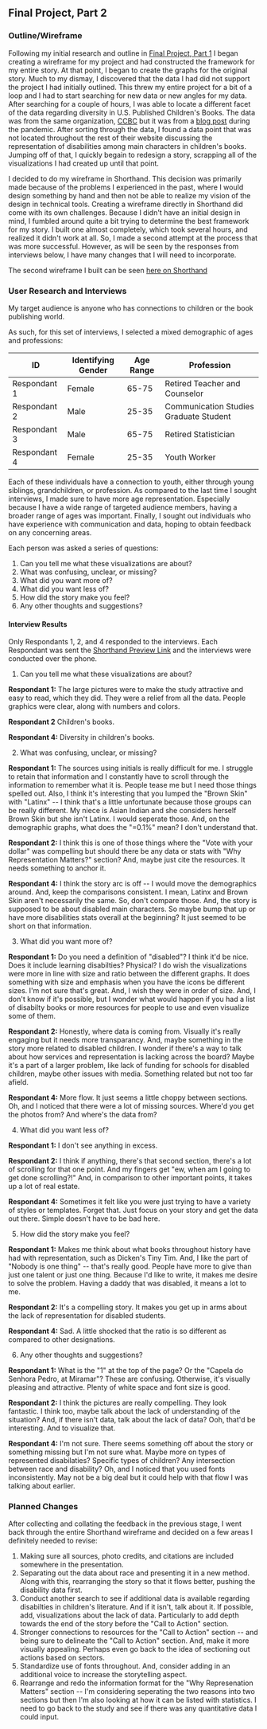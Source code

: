 ## Final Project, Part 2

### Outline/Wireframe
Following my initial research and outline in [Final Project, Part 1](https://s-carmack.github.io/carmack-portfolio/Final-Project-Part-1_shunshocarmack.html) I began creating a wireframe for my project and had constructed the framework for my entire story. At that point, I began to create the graphs for the original story. Much to my dismay, I discovered that the data I had did not support the project I had initially outlined. This threw my entire project for a bit of a loop and I had to start searching for new data or new angles for my data. After searching for a couple of hours, I was able to locate a different facet of the data regarding diversity in U.S. Published Children's Books. The data was from the same organization, [CCBC](https://ccbc.education.wisc.edu/) but it was from a [blog post](http://ccblogc.blogspot.com/2020/06/the-numbers-are-in-2019-ccbc-diversity.html) during the pandemic. After sorting through the data, I found a data point that was not located throughout the rest of their website discussing the representation of disabilities among main characters in children's books. Jumping off of that, I quickly begain to redesign a story, scrapping all of the visualizations I had created up until that point.

I decided to do my wireframe in Shorthand. This decision was primarily made because of the problems I experienced in the past, where I would design something by hand and then not be able to realize my vision of the design in technical tools. Creating a wireframe directly in Shorthand did come with its own challenges. Because I didn't have an initial design in mind, I fumbled around quite a bit trying to determine the best framework for my story. I built one almost completely, which took several hours, and realized it didn't work at all. So, I made a second attempt at the process that was more successful. However, as will be seen by the responses from interviews below, I have many changes that I will need to incorporate.

The second wireframe I built can be seen [here on Shorthand](https://preview.shorthand.com/6soCIw45tC3tUNzi)

### User Research and Interviews

My target audience is anyone who has connections to children or the book publishing world.

As such, for this set of interviews, I selected a mixed demographic of ages and professions:

ID | Identifying Gender | Age Range | Profession
---|---|---|---
Respondant 1 | Female | 65-75 | Retired Teacher and Counselor
Respondant 2 | Male | 25-35 | Communication Studies Graduate Student
Respondant 3 | Male | 65-75 | Retired Statistician
Respondant 4 | Female | 25-35 | Youth Worker

Each of these individuals have a connection to youth, either through young siblings, grandchildren, or profession. As compared to the last time I sought interviews, I made sure to have more age representation. Especially because I have a wide range of targeted audience members, having a broader range of ages was important. Finally, I sought out individuals who have experience with communication and data, hoping to obtain feedback on any concerning areas.

Each person was asked a series of questions:
1. Can you tell me what these visualizations are about?
2. What was confusing, unclear, or missing?
3. What did you want more of?
4. What did you want less of?
5. How did the story make you feel?
6. Any other thoughts and suggestions?


#### Interview Results
Only Respondants 1, 2, and 4 responded to the interviews. Each Respondant was sent the [Shorthand Preview Link](https://preview.shorthand.com/6soCIw45tC3tUNzi) and the interviews were conducted over the phone.

1. Can you tell me what these visualizations are about?

**Respondant 1:** The large pictures were to make the study attractive and easy to read, which they did. They were a relief from all the data. People graphics were clear, along with numbers and colors. 

**Respondant 2** Children's books.

**Respondant 4:** Diversity in children's books.


2. What was confusing, unclear, or missing?

**Respondant 1:** The sources using initials is really difficult for me. I struggle to retain that information and I constantly have to scroll through the information to remember what it is. People tease me but I need those things spelled out. Also, I think it's interesting that you lumped the "Brown Skin" with "Latinx" -- I think that's a little unfortunate because those groups can be really different. My niece is Asian Indian and she considers herself Brown Skin but she isn't Latinx. I would seperate those. And, on the demographic graphs, what does the "=0.1%" mean? I don't understand that.

**Respondant 2:** I think this is one of those things where the "Vote with your dollar" was compelling but should there be any data or stats with "Why Representation Matters?" section? And, maybe just cite the resources. It needs something to anchor it.

**Respondant 4:** I think the story arc is off -- I would move the demographics around. And, keep the comparisons consistent. I mean, Latinx and Brown Skin aren't necessarily the same. So, don't compare those. And, the story is supposed to be about disabled main characters. So maybe bump that up or have more disabilities stats overall at the beginning? It just seemed to be short on that information.


3. What did you want more of?

**Respondant 1:** Do you need a definition of "disabled"? I think it'd be nice. Does it include learning disabilties? Physical? I do wish the visualizations were more in line with size and ratio between the different graphs. It does something with size and emphasis when you have the icons be different sizes. I'm not sure that's great. And, I wish they were in order of size. And, I don't know if it's possible, but I wonder what would happen if you had a list of disabilty books or more resources for people to use and even visualize some of them.

**Respondant 2:** Honestly, where data is coming from. Visually it's really engaging but it needs more transparancy. And, maybe something in the story more related to disabled children. I wonder if there's a way to talk about how services and representation is lacking across the board? Maybe it's a part of a larger problem, like lack of funding for schools for disabled children, maybe other issues with media. Something related but not too far afield.

**Respondant 4:** More flow. It just seems a little choppy between sections. Oh, and I noticed that there were a lot of missing sources. Where'd you get the photos from? And where's the data from?


4. What did you want less of?

**Respondant 1:** I don't see anything in excess.

**Respondant 2:** I think if anything, there's that second section, there's a lot of scrolling for that one point. And my fingers get "ew, when am I going to get done scrolling?!" And, in comparison to other important points, it takes up a lot of real estate.

**Respondant 4:** Sometimes it felt like you were just trying to have a variety of styles or templates. Forget that. Just focus on your story and get the data out there. Simple doesn't have to be bad here.


5. How did the story make you feel?

**Respondant 1:** Makes me think about what books throughout history have had with representation, such as Dicken's Tiny Tim. And, I like the part of "Nobody is one thing" -- that's really good. People have more to give than just one talent or just one thing. Because I'd like to write, it makes me desire to solve the problem. Having a daddy that was disabled, it means a lot to me.

**Respondant 2:** It's a compelling story. It makes you get up in arms about the lack of representation for disabled students.

**Respondant 4:** Sad. A little shocked that the ratio is so different as compared to other designations. 


6. Any other thoughts and suggestions?

**Respondant 1:** What is the "1" at the top of the page? Or the "Capela do Senhora Pedro, at Miramar"? These are confusing. Otherwise, it's visually pleasing and attractive. Plenty of white space and font size is good.

**Respondant 2:** I think the pictures are really compelling. They look fantastic. I think too, maybe talk about the lack of understanding of the situation? And, if there isn't data, talk about the lack of data? Ooh, that'd be interesting. And to visualize that.

**Respondant 4:** I'm not sure. There seems something off about the story or something missing but I'm not sure what. Maybe more on types of represented disabilaties? Specific types of children? Any intersection between race and disability? Oh, and I noticed that you used fonts inconsistently. May not be a big deal but it could help with that flow I was talking about earlier.



### Planned Changes
After collecting and collating the feedback in the previous stage, I went back through the entire Shorthand wireframe and decided on a few areas I definitely needed to revise:
1. Making sure all sources, photo credits, and citations are included somewhere in the presentation.
2. Separating out the data about race and presenting it in a new method. Along with this, rearranging the story so that it flows better, pushing the disability data first.
3. Conduct another search to see if additional data is available regarding disabilties in children's literature. And if it isn't, talk about it. If possible, add, visualizations about the lack of data. Particularly to add depth towards the end of the story before the "Call to Action" section.
4. Stronger connections to resources for the "Call to Action" section -- and being sure to delineate the "Call to Action" section. And, make it more visually appealing. Perhaps even go back to the idea of sectioning out actions based on sectors.
5. Standardize use of fonts throughout. And, consider adding in an additional voice to increase the storytelling aspect.
6. Rearrange and redo the information format for the "Why Represenation Matters" section -- I'm considering seperating the two reasons into two sections but then I'm also looking at how it can be listed with statistics. I need to go back to the study and see if there was any quantitative data I could input.
